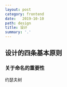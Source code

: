 ```yaml
---
layout: post
category: frontend
date:   2019-10-10
path: design 
title: 设计
summary: '.'
---
```


## 设计的四条基本原则

### 关于命名的重要性
约瑟夫树